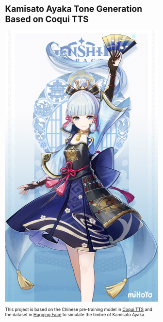 # Kamisato Ayaka Tone Generation Based on Coqui TTS

![Kamisato Ayaka](image/Kamisato_Ayaka.jpg)

This project is based on the Chinese pre-training model in [Coqui TTS]([https](https://github.com/coqui-ai/TTS)) and the dataset in [Hugging Face](https://huggingface.co/datasets/xmj2002/genshin_ch_10npc) to simulate the timbre of Kamisato Ayaka.



